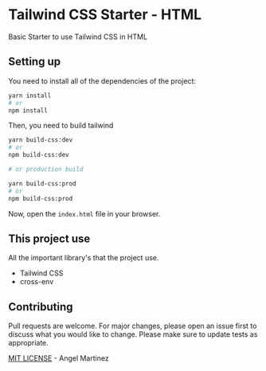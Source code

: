 # Tailwind CSS Starter - HTML

Basic Starter to use Tailwind CSS in HTML

## Setting up

You need to install all of the dependencies of the project:

```sh
yarn install
# or
npm install
```

Then, you need to build tailwind

```sh
yarn build-css:dev
# or
npm build-css:dev

# or production build

yarn build-css:prod
# or
npm build-css:prod

```

Now, open the `index.html` file in your browser.

## This project use

All the important library's that the project use. 

- Tailwind CSS
- cross-env

## Contributing

Pull requests are welcome. For major changes, please open an issue first to discuss what you would like to change. Please make sure to update tests as appropriate.


[MIT LICENSE](LICENSE) - Angel Martinez